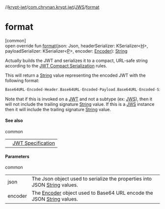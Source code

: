 //[krypt-jwt](../../../index.md)/[com.chrynan.krypt.jwt](../index.md)/[JWS](index.md)/[format](format.md)

# format

[common]\
open override fun [format](format.md)(json: Json, headerSerializer: KSerializer&lt;[H](index.md)&gt;, payloadSerializer: KSerializer&lt;[P](index.md)&gt;, encoder: [Encoder](../../../../krypt-encoding/krypt-encoding/com.chrynan.krypt.encoding/-encoder/index.md)): [String](https://kotlinlang.org/api/latest/jvm/stdlib/kotlin/-string/index.html)

Actually builds the JWT and serializes it to a compact, URL-safe string according to the [JWT Compact Serialization](https://tools.ietf.org/html/draft-ietf-oauth-json-web-token-25#section-7) rules.

This will return a [String](https://kotlinlang.org/api/latest/jvm/stdlib/kotlin/-string/index.html) value representing the encoded JWT with the following format:

```kotlin
Base64URL-Encoded-Header.Base64URL-Encoded-Payload.Base64URL-Encoded-Signature
```

Note that if this is invoked on a [JWT](../-j-w-t/index.md) and not a subtype (ex: [JWS](index.md)), then it will not include the trailing signature [String](https://kotlinlang.org/api/latest/jvm/stdlib/kotlin/-string/index.html) value. If this is a [JWS](index.md) instance then it will include the trailing signature [String](https://kotlinlang.org/api/latest/jvm/stdlib/kotlin/-string/index.html) value.

#### See also

common

| | |
|---|---|
|  | [JWT Specification](https://tools.ietf.org/html/draft-ietf-oauth-json-web-token-25#section-7) |

#### Parameters

common

| | |
|---|---|
| json | The Json object used to serialize the properties into JSON [String](https://kotlinlang.org/api/latest/jvm/stdlib/kotlin/-string/index.html) values. |
| encoder | The [Encoder](../../../../krypt-encoding/krypt-encoding/com.chrynan.krypt.encoding/-encoder/index.md) object used to Base64 URL encode the JSON [String](https://kotlinlang.org/api/latest/jvm/stdlib/kotlin/-string/index.html) values. |
